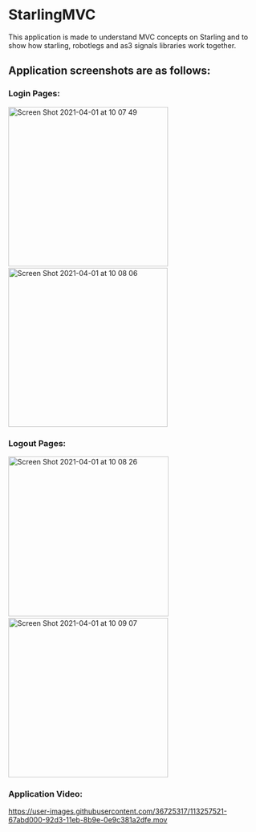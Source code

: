 # StarlingMVC

This application is made to understand MVC concepts on Starling and to show how starling, robotlegs and as3 signals libraries work together.

## Application screenshots are as follows:

### Login Pages:

<img width="318" alt="Screen Shot 2021-04-01 at 10 07 49" src="https://user-images.githubusercontent.com/36725317/113256780-57dfbc00-92d2-11eb-80e9-a6cf4f6d52f7.png">&nbsp;&nbsp;&nbsp;<img width="317" alt="Screen Shot 2021-04-01 at 10 08 06" src="https://user-images.githubusercontent.com/36725317/113256808-5d3d0680-92d2-11eb-95ad-6b000d8ff6d9.png">

### Logout Pages:
<img width="319" alt="Screen Shot 2021-04-01 at 10 08 26" src="https://user-images.githubusercontent.com/36725317/113256818-6201ba80-92d2-11eb-8544-bd7666de510c.png">&nbsp;&nbsp;&nbsp;<img width="318" alt="Screen Shot 2021-04-01 at 10 09 07" src="https://user-images.githubusercontent.com/36725317/113256838-67f79b80-92d2-11eb-9b16-c9386eebda3c.png">

### Application Video:


https://user-images.githubusercontent.com/36725317/113257521-67abd000-92d3-11eb-8b9e-0e9c381a2dfe.mov

